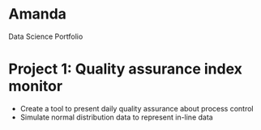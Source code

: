 # Amanda
Data Science Portfolio

# Project 1: Quality assurance index monitor
* Create a tool to present daily quality assurance about process control
* Simulate normal distribution data to represent in-line data 
